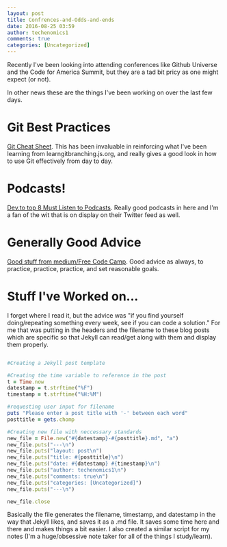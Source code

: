 ```yaml
---
layout: post
title: Confrences-and-Odds-and-ends
date: 2016-08-25 03:59
author: techenomics1
comments: true
categories: [Uncategorized]
---
```



Recently I've been looking into attending conferences like Github Universe and the Code for America Summit, but they are a tad bit pricy as one might expect (or not).  

In other news these are the things I've been working on over the last few days.  



# Git Best Practices

[Git Cheat Sheet](https://medium.freecodecamp.com/git-cheat-sheet-and-best-practices-c6ce5321f52#.k1nzsz8ty).  This has been invaluable in reinforcing what I've been learning from learngitbranching.js.org, and really gives a good look in how to use Git effectively from day to day.  

# Podcasts!

[Dev.to top 8 Must Listen to Podcasts](https://dev.to/ben/my-eight-must-listen-podcasts).  Really good podcasts in here and I'm a fan of the wit that is on display on their Twitter feed as well.  


# Generally Good Advice
[Good stuff from medium/Free Code Camp](https://medium.freecodecamp.com/is-free-code-camp-enough-to-become-a-successful-developer-f5df0c33caa8#.u2z25b2m6).  Good advice as always, to practice, practice, practice, and set reasonable goals.


# Stuff I've Worked on...

I forget where I read it, but the advice was "if you find yourself doing/repeating something every week, see if you can code a solution."  For me that was putting in the headers and the filename to these blog posts which are specific so that Jekyll can read/get along with them and display them properly.  

```ruby

#Creating a Jekyll post template

#Creating the time variable to reference in the post
t = Time.now
datestamp = t.strftime("%F")
timestamp = t.strftime("%H:%M")

#requesting user input for filename
puts "Please enter a post title with '-' between each word"
posttitle = gets.chomp

#Creating new file with neccessary standards
new_file = File.new("#{datestamp}-#{posttitle}.md", "a")
new_file.puts("---\n")
new_file.puts("layout: post\n")
new_file.puts("title: #{posttitle}\n")
new_file.puts("date: #{datestamp} #{timestamp}\n")
new_file.puts("author: techenomics1\n")
new_file.puts("comments: true\n")
new_file.puts("categories: [Uncategorized]")
new_file.puts("---\n")

new_file.close
```

Basically the file generates the filename, timestamp, and datestamp in the way that Jekyll likes, and saves it as a .md file.  It saves some time here and there and makes things a bit easier.  I also created a similar script for my notes (I'm a huge/obsessive note taker for all of the things I study/learn).  













